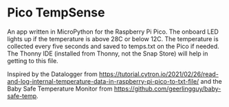 # Pico TempSense

An app written in MicroPython for the Raspberry Pi Pico.  The onboard LED lights up if the temperature is above 28C or below 12C.  The temperature is collected every five seconds and saved to temps.txt on the Pico if needed.  The Thonny IDE (installed from Thonny, not the Snap Store) will help in getting to this file.

Inspired by the Datalogger from https://tutorial.cytron.io/2021/02/26/read-and-log-internal-temperature-data-in-raspberry-pi-pico-to-txt-file/ and the Baby Safe Temperature Monitor from https://github.com/geerlingguy/baby-safe-temp.
